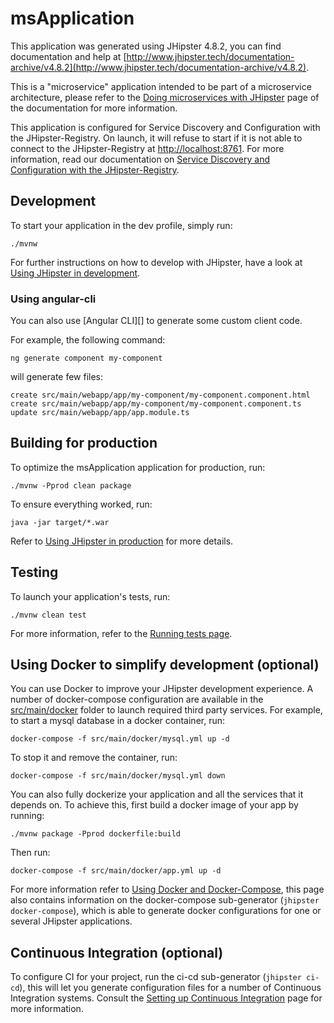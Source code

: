 # msApplication
This application was generated using JHipster 4.8.2, you can find documentation and help at [http://www.jhipster.tech/documentation-archive/v4.8.2](http://www.jhipster.tech/documentation-archive/v4.8.2).

This is a "microservice" application intended to be part of a microservice architecture, please refer to the [Doing microservices with JHipster][] page of the documentation for more information.

This application is configured for Service Discovery and Configuration with the JHipster-Registry. On launch, it will refuse to start if it is not able to connect to the JHipster-Registry at [http://localhost:8761](http://localhost:8761). For more information, read our documentation on [Service Discovery and Configuration with the JHipster-Registry][].

## Development

To start your application in the dev profile, simply run:

    ./mvnw


For further instructions on how to develop with JHipster, have a look at [Using JHipster in development][].

### Using angular-cli

You can also use [Angular CLI][] to generate some custom client code.

For example, the following command:

    ng generate component my-component

will generate few files:

    create src/main/webapp/app/my-component/my-component.component.html
    create src/main/webapp/app/my-component/my-component.component.ts
    update src/main/webapp/app/app.module.ts


## Building for production

To optimize the msApplication application for production, run:

    ./mvnw -Pprod clean package

To ensure everything worked, run:

    java -jar target/*.war


Refer to [Using JHipster in production][] for more details.

## Testing

To launch your application's tests, run:

    ./mvnw clean test

For more information, refer to the [Running tests page][].

## Using Docker to simplify development (optional)

You can use Docker to improve your JHipster development experience. A number of docker-compose configuration are available in the [src/main/docker](src/main/docker) folder to launch required third party services.
For example, to start a mysql database in a docker container, run:

    docker-compose -f src/main/docker/mysql.yml up -d

To stop it and remove the container, run:

    docker-compose -f src/main/docker/mysql.yml down

You can also fully dockerize your application and all the services that it depends on.
To achieve this, first build a docker image of your app by running:

    ./mvnw package -Pprod dockerfile:build

Then run:

    docker-compose -f src/main/docker/app.yml up -d

For more information refer to [Using Docker and Docker-Compose][], this page also contains information on the docker-compose sub-generator (`jhipster docker-compose`), which is able to generate docker configurations for one or several JHipster applications.

## Continuous Integration (optional)

To configure CI for your project, run the ci-cd sub-generator (`jhipster ci-cd`), this will let you generate configuration files for a number of Continuous Integration systems. Consult the [Setting up Continuous Integration][] page for more information.

[JHipster Homepage and latest documentation]: http://www.jhipster.tech
[JHipster 4.8.2 archive]: http://www.jhipster.tech/documentation-archive/v4.8.2
[Doing microservices with JHipster]: http://www.jhipster.tech/documentation-archive/v4.8.2/microservices-architecture/
[Using JHipster in development]: http://www.jhipster.tech/documentation-archive/v4.8.2/development/
[Service Discovery and Configuration with the JHipster-Registry]: http://www.jhipster.tech/documentation-archive/v4.8.2/microservices-architecture/#jhipster-registry
[Using Docker and Docker-Compose]: http://www.jhipster.tech/documentation-archive/v4.8.2/docker-compose
[Using JHipster in production]: http://www.jhipster.tech/documentation-archive/v4.8.2/production/
[Running tests page]: http://www.jhipster.tech/documentation-archive/v4.8.2/running-tests/
[Setting up Continuous Integration]: http://www.jhipster.tech/documentation-archive/v4.8.2/setting-up-ci/


